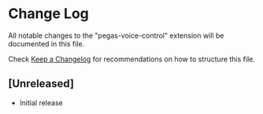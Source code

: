 # Change Log

All notable changes to the "pegas-voice-control" extension will be documented in this file.

Check [Keep a Changelog](http://keepachangelog.com/) for recommendations on how to structure this file.

## [Unreleased]

- Initial release